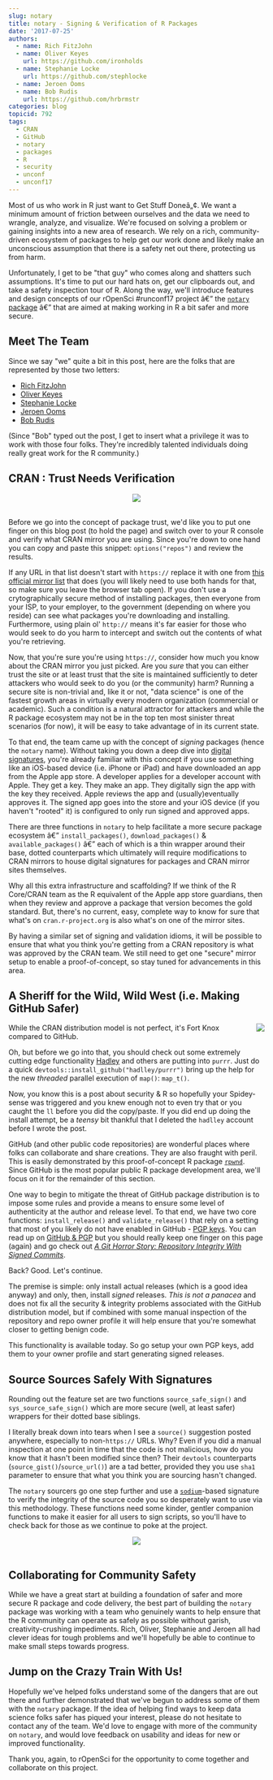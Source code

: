 ```yaml
---
slug: notary
title: notary - Signing & Verification of R Packages
date: '2017-07-25'
authors:
  - name: Rich FitzJohn
  - name: Oliver Keyes
    url: https://github.com/ironholds
  - name: Stephanie Locke
    url: https://github.com/stephlocke
  - name: Jeroen Ooms
  - name: Bob Rudis
    url: https://github.com/hrbrmstr
categories: blog
topicid: 792
tags:
  - CRAN
  - GitHub
  - notary
  - packages
  - R
  - security
  - unconf
  - unconf17
---
```


Most of us who work in R just want to Get Stuff Doneâ„¢. We want a minimum amount of friction between ourselves and the data we need to wrangle, analyze, and visualize. We're focused on solving a problem or gaining insights into a new area of research. We rely on a rich, community-driven ecosystem of packages to help get our work done and likely make an unconscious assumption that there is a safety net out there, protecting us from harm.

Unfortunately, I get to be "that guy" who comes along and shatters such assumptions. It's time to put our hard hats on, get our clipboards out, and take a safety inspection tour of R. Along the way, we'll introduce features and design concepts of our rOpenSci #runconf17 project â€” the [`notary` package](https://github.com/ropenscilabs/notary) â€” that are aimed at making working in R a bit safer and more secure.

## Meet The Team

Since we say "we" quite a bit in this post, here are the folks that are represented by those two letters:

- [Rich FitzJohn](https://github.com/richfitz)
- [Oliver Keyes](https://github.com/ironholds)
- [Stephanie Locke](https://github.com/stephlocke)
- [Jeroen Ooms](https://github.com/jeroen)
- [Bob Rudis](https://github.com/hrbrmstr/)

(Since "Bob" typed out the post, I get to insert what a privilege it was to work with those four folks. They're incredibly talented individuals doing really great work for the R community.)

## CRAN : Trust Needs Verification

<center><img src="https://raw.githubusercontent.com/ropenscilabs/notary/master/img/trust.jpg"/></center><br/>

Before we go into the concept of package trust, we'd like you to put one finger on this blog post (to hold the page) and switch over to your R console and verify what CRAN mirror you are using. Since you're down to one hand you can copy and paste this snippet: `options("repos")` and review the results.

If any URL in that list doesn't start with `https://` replace it with one from [this official mirror list](https://cran.rstudio.com/mirrors.html) that does (you will likely need to use both hands for that, so make sure you leave the browser tab open). If you don't use a crytographically secure method of installing packages, then everyone from your ISP, to your employer, to the government (depending on where you reside) can see what packages you're downloading and installing. Furthermore, using plain ol' `http://` means it's far easier for those who would seek to do you harm to intercept and switch out the contents of what you're retrieving.

Now, that you're sure you're using `https://`, consider how much you know about the CRAN mirror you just picked. Are you *sure* that you can either trust the site or at least trust that the site is maintained sufficiently to deter attackers who would seek to do you (or the community) harm? Running a secure site is non-trivial and, like it or not, "data science" is one of the fastest growth areas in virtually every modern organization (commercial or academic). Such a condition is a natural attractor for attackers and while the R package ecosystem may not be in the top ten most sinister threat scenarios (for now), it will be easy to take advantage of in its current state.

To that end, the team came up with the concept of *signing* packages (hence the `notary` name). Without taking you down a deep dive into [digital signatures](https://en.wikipedia.org/wiki/Digital_signature), you're already familiar with this concept if you use something like an iOS-based device (i.e. iPhone or iPad) and have downloaded an app from the Apple app store. A developer applies for a developer account with Apple. They get a key. They make an app. They digitally sign the app with the key they received. Apple reviews the app and (usually)eventually approves it. The signed app goes into the store and your iOS device (if you haven't "rooted" it) is configured to only run signed and approved apps.

There are three functions in `notary` to help facilitate a more secure package ecosystem â€” `install_packages()`, `download_packages()` \& `available_packages()` â€” each of which is a thin wrapper around their base, dotted counterparts which ultimately will require modifications to CRAN mirrors to house digital signatures for packages and CRAN mirror sites themselves.

Why all this extra infrastructure and scaffolding? If we think of the R Core/CRAN team as the R equivalent of the Apple app store guardians, then when they review and approve a package that version becomes the gold standard. But, there's no current, easy, complete way to know for sure that what's on `cran.r-project.org` is also what's on one of the mirror sites.

By having a similar set of signing and validation idioms, it will be possible to ensure that what you think you're getting from a CRAN repository is what was approved by the CRAN team. We still need to get one "secure" mirror setup to enable a proof-of-concept, so stay tuned for advancements in this area.

## A Sheriff for the Wild, Wild West (i.e. Making GitHub Safer)

<img src="https://raw.githubusercontent.com/ropenscilabs/notary/master/img/badge.png" align="right"/> While the CRAN distribution model is not perfect, it's Fort Knox compared to GitHub.

Oh, but before we go into that, you should check out some extremely cutting edge functionality [Hadley](https://github.com/hadley) and others are putting into `purrr`. Just do a quick `devtools::install_github("hadlley/purrr")` bring up the help for the new *threaded* parallel execution of `map()`: `map_t()`.

Now, you know this is a post about security \& R so hopefully your Spidey-sense was triggered and you knew enough not to even try that or you caught the `ll` before you did the copy/paste. If you did end up doing the install attempt, be a *teensy* bit thankful that I deleted the `hadlley` account before I wrote the post.

GitHub (and other public code repositories) are wonderful places where folks can collaborate and share creations. They are also fraught with peril. This is easily demonstrated by this proof-of-concept R package [`rpwnd`](https://github.com/hrbrmstr/rpwnd). Since GitHub is the most popular public R package development area, we'll focus on it for the remainder of this section.

One way to begin to mitigate the threat of GitHub package distribution is to impose some rules and provide a means to ensure some level of authenticity at the author and release level. To that end, we have two core functions: `install_release()` and `validate_release()` that rely on a setting that most of you likely do not have enabled in GitHub - [PGP keys](https://github.com/settings/keys). You can read up on [GitHub \& PGP](https://help.github.com/articles/signing-commits-with-gpg/) but you should really keep one finger on this page (again) and go check out [*A Git Horror Story: Repository Integrity With Signed Commits*](https://mikegerwitz.com/papers/git-horror-story.html).

Back? Good. Let's continue.

The premise is simple: only install actual releases (which is a good idea anyway) and only, then, install *signed* releases. *This is not a panacea* and does not fix all the security \& integrity problems associated with the GitHub distribution model, but if combined with some manual inspection of the repository and repo owner profile it will help ensure that you're somewhat closer to getting benign code.

This functionality is available today. So go setup your own PGP keys, add them to your owner profile and start generating signed releases.

## Source Sources Safely With Signatures

Rounding out the feature set are two functions `source_safe_sign()` and `sys_source_safe_sign()` which are more secure (well, at least safer) wrappers for their dotted base siblings.

I literally break down into tears when I see a `source()` suggestion posted anywhere, especially to non-`https://` URLs. Why? Even if you did a manual inspection at one point in time that the code is not malicious, how do you know that it hasn't been modified since then? Their `devtools` counterparts (`source_gist()`/`source_url()`) are a tad better, provided they you use `sha1` parameter to ensure that what you think you are sourcing hasn't changed.

The `notary` sourcers go one step further and use a [`sodium`](https://github.com/jeroen/sodium)\-based signature to verify the integrity of the source code you so desperately want to use via this methodology. These functions need some kinder, gentler companion functions to make it easier for all users to sign scripts, so you'll have to check back for those as we continue to poke at the project.

<center><img src="https://raw.githubusercontent.com/ropenscilabs/notary/master/img/reliable.png"></center><br/>

## Collaborating for Community Safety

While we have a great start at building a foundation of safer and more secure R package and code delivery, the best part of building the `notary` package was working with a team who genuinely wants to help ensure that the R community can operate as safely as possible without garish, creativity-crushing impediments. Rich, Oliver, Stephanie and Jeroen all had clever ideas for tough problems and we'll hopefully be able to continue to make small steps towards progress.

## Jump on the Crazy Train With Us!

Hopefully we've helped folks understand some of the dangers that are out there and further demonstrated that we've begun to address some of them with the `notary` package. If the idea of helping find ways to keep data science folks safer has piqued your interest, please do not hesitate to contact any of the team. We'd love to engage with more of the community on `notary`, and would love feedback on usability and ideas for new or improved functionality.

Thank you, again, to rOpenSci for the opportunity to come together and collaborate on this project.

